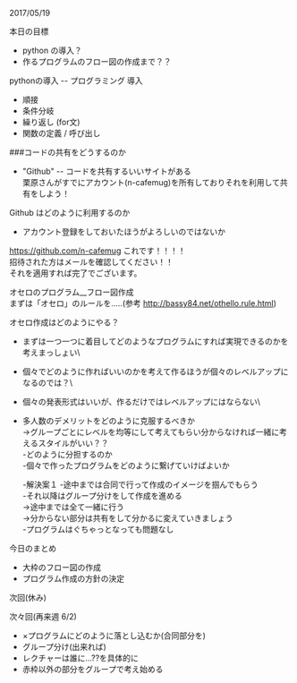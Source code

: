 2017/05/19


本日の目標
- python の導入？
- 作るプログラムのフロー図の作成まで？？


pythonの導入 -- プログラミング 導入
- 順接
- 条件分岐
- 繰り返し (for文)
- 関数の定義 / 呼び出し

###コードの共有をどうするのか
- "Github" -- コードを共有するいいサイトがある\
	栗原さんがすでにアカウント(n-cafemug)を所有しておりそれを利用して共有をしよう！

Github はどのように利用するのか
- アカウント登録をしておいたほうがよろしいのではないか


https://github.com/n-cafemug
これです！！！！\
招待された方はメールを確認してください！！\
それを適用すれば完了でございます。

オセロのプログラム__フロー図作成\
まずは「オセロ」のルールを.....(参考 http://bassy84.net/othello.rule.html)

オセロ作成はどのようにやる？
- まずは一つ一つに着目してどのようなプログラムにすれば実現できるのかを考えまっしょい\
- 個々でどのように作ればいいのかを考えて作るほうが個々のレベルアップになるのでは？\
- 個々の発表形式はいいが、作るだけではレベルアップにはならない\
- 多人数のデメリットをどのように克服するべきか\
 →グループごとにレベルを均等にして考えてもらい分からなければ一緒に考えるスタイルがいい？？\
	-どのように分担するのか\
	-個々で作ったプログラムをどのように繋げていけばよいか
	
	-解決案１
	-途中までは合同で行って作成のイメージを掴んでもらう\
	-それ以降はグループ分けをして作成を進める\
			→途中までは全て一緒に行う\
			→分からない部分は共有をして分かるに変えていきましょう\
		-プログラムはぐちゃっとなっても問題なし


今日のまとめ
- 大枠のフロー図の作成
- プログラム作成の方針の決定

次回(休み)

次々回(再来週 6/2)
- ×プログラムにどのように落とし込むか(合同部分を)
- グループ分け(出来れば)
- レクチャーは誰に...??を具体的に
- 赤枠以外の部分をグループで考え始める
